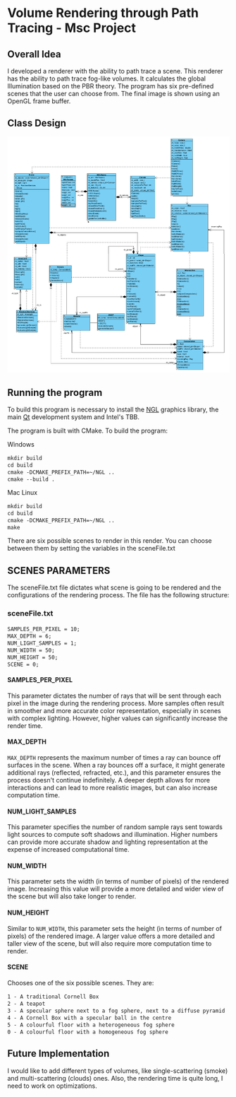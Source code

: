 # Volume Rendering through Path Tracing - Msc Project

## Overall Idea

I developed a renderer with the ability to path trace a scene. This renderer has the ability to path trace fog-like volumes. It calculates the global Illumination based on the PBR theory. The program has six pre-defined scenes that the user can choose from. The final image is shown using an OpenGL frame buffer.

## Class Design

![diagram](/images/diagram.png)

## Running the program

To build this program is necessary to install the [NGL](https://github.com/NCCA/NGL) graphics library, the main [Qt](https://www.qt.io/download) development system and Intel's TBB.

The program is built with CMake. To build the program:

Windows
```
mkdir build
cd build
cmake -DCMAKE_PREFIX_PATH=~/NGL ..
cmake --build .
```

Mac Linux
```
mkdir build
cd build
cmake -DCMAKE_PREFIX_PATH=~/NGL ..
make 
```

There are six possible scenes to render in this render. You can choose between them by setting the variables in the sceneFile.txt

## SCENES PARAMETERS

The sceneFile.txt file dictates what scene is going to be rendered and the configurations of the rendering process. The file has the following structure:

### sceneFile.txt

```
SAMPLES_PER_PIXEL = 10;
MAX_DEPTH = 6;
NUM_LIGHT_SAMPLES = 1;
NUM_WIDTH = 50;
NUM_HEIGHT = 50;
SCENE = 0;
```

#### SAMPLES_PER_PIXEL
This parameter dictates the number of rays that will be sent through each pixel in the image during the rendering process. More samples often result in smoother and more accurate color representation, especially in scenes with complex lighting. However, higher values can significantly increase the render time.

#### MAX_DEPTH 
`MAX_DEPTH` represents the maximum number of times a ray can bounce off surfaces in the scene. When a ray bounces off a surface, it might generate additional rays (reflected, refracted, etc.), and this parameter ensures the process doesn't continue indefinitely. A deeper depth allows for more interactions and can lead to more realistic images, but can also increase computation time.

#### NUM_LIGHT_SAMPLES
This parameter specifies the number of random sample rays sent towards light sources to compute soft shadows and illumination. Higher numbers can provide more accurate shadow and lighting representation at the expense of increased computational time.

#### NUM_WIDTH
This parameter sets the width (in terms of number of pixels) of the rendered image. Increasing this value will provide a more detailed and wider view of the scene but will also take longer to render.

#### NUM_HEIGHT
Similar to `NUM_WIDTH`, this parameter sets the height (in terms of number of pixels) of the rendered image. A larger value offers a more detailed and taller view of the scene, but will also require more computation time to render.

#### SCENE
Chooses one of the six possible scenes. They are:

    1 - A traditional Cornell Box
    2 - A teapot
    3 - A specular sphere next to a fog sphere, next to a diffuse pyramid
    4 - A Cornell Box with a specular ball in the centre
    5 - A colourful floor with a heterogeneous fog sphere
    0 - A colourful floor with a homogeneous fog sphere

## Future Implementation

I would like to add different types of volumes, like single-scattering (smoke) and multi-scattering (clouds) ones. Also, the rendering time is quite long, I need to work on optimizations.
